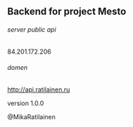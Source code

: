 ## Backend for project Mesto

###### server public api
84.201.172.206

###### domen
http://api.ratilainen.ru

version 1.0.0

@MikaRatilainen
